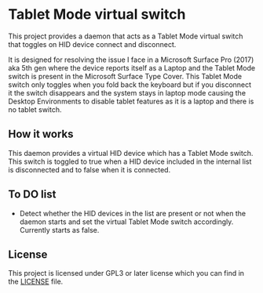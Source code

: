 # Tablet Mode virtual switch

This project provides a daemon that acts as a Tablet Mode virtual switch that
toggles on HID device connect and disconnect.

It is designed for resolving the issue I face in a Microsoft Surface Pro (2017)
aka 5th gen where the device reports itself as a Laptop and the Tablet Mode
switch is present in the Microsoft Surface Type Cover. This Tablet Mode switch
only toggles when you fold back the keyboard but if you disconnect it the switch
disappears and the system stays in laptop mode causing the Desktop Environments
to disable tablet features as it is a laptop and there is no tablet switch.

## How it works

This daemon provides a virtual HID device which has a Tablet Mode switch. This
switch is toggled to true when a HID device included in the internal list is
disconnected and to false when it is connected.

## To DO list

- Detect whether the HID devices in the list are present or not when the daemon
  starts and set the virtual Tablet Mode switch accordingly. Currently starts as
  false.

## License

This project is licensed under GPL3 or later license which you can find in the
[LICENSE](./LICENSE) file.

